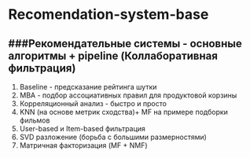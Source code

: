 # Recomendation-system-base
###Рекомендательные системы - основные алгоритмы + pipeline (Коллаборативная фильтрация)
---
1. Baseline - предсказание рейтинга шутки 
2. MBA -  подбор ассоциативных правил для продуктовой корзины
3. Корреляционный анализ - быстро и просто
4. KNN (на основе метрик сходства)+ MF на примере подборки фильмов
5. User-based и Item-based фильтрация
6. SVD разложение (борьба с большими размерностями)
7. Матричная факторизация (MF + NMF)
